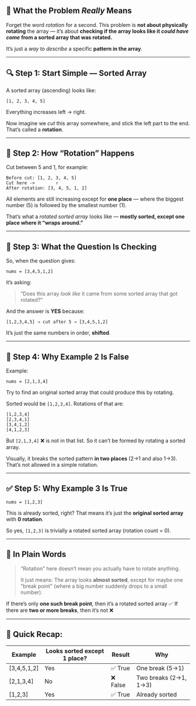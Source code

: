 ## 🧠 What the Problem *Really* Means

Forget the word *rotation* for a second.
This problem is **not about physically rotating** the array — it’s about **checking if the array looks like it *could have come* from a sorted array that was rotated.**

It’s just a *way to describe* a specific **pattern in the array**.

---

## 🔍 Step 1: Start Simple — Sorted Array

A sorted array (ascending) looks like:

```
[1, 2, 3, 4, 5]
```

Everything increases left → right.

Now imagine we *cut* this array somewhere, and stick the left part to the end.
That’s called a **rotation**.

---

## 🔁 Step 2: How “Rotation” Happens

Cut between 5 and 1, for example:

```
Before cut: [1, 2, 3, 4, 5]
Cut here ->        ↑
After rotation: [3, 4, 5, 1, 2]
```

All elements are still increasing except for **one place** —
where the biggest number (5) is followed by the smallest number (1).

That’s what a *rotated sorted array* looks like —
**mostly sorted, except one place where it “wraps around.”**

---

## 📘 Step 3: What the Question Is Checking

So, when the question gives:

```
nums = [3,4,5,1,2]
```

it’s asking:

> “Does this array *look like* it came from some sorted array that got rotated?”

And the answer is **YES** because:

```
[1,2,3,4,5] → cut after 5 → [3,4,5,1,2]
```

It’s just the same numbers in order, **shifted**.

---

## 🧩 Step 4: Why Example 2 Is **False**

Example:

```
nums = [2,1,3,4]
```

Try to find an original sorted array that could produce this by rotating.

Sorted would be `[1,2,3,4]`.
Rotations of that are:

```
[1,2,3,4]
[2,3,4,1]
[3,4,1,2]
[4,1,2,3]
```

But `[2,1,3,4]` ❌ is not in that list.
So it can’t be formed by rotating a sorted array.

Visually, it breaks the sorted pattern **in two places** (2→1 and also 1→3).
That’s not allowed in a simple rotation.

---

## ✅ Step 5: Why Example 3 Is **True**

```
nums = [1,2,3]
```

This is already sorted, right?
That means it’s just the **original sorted array** with **0 rotation**.

So yes, `[1,2,3]` is trivially a rotated sorted array (rotation count = 0).

---

## 💬 In Plain Words

> “Rotation” here doesn’t mean you actually have to rotate anything.
>
> It just means:
> The array looks **almost sorted**, except for maybe one “break point”
> (where a big number suddenly drops to a small number).

If there’s only **one such break point**, then it’s a rotated sorted array ✅
If there are **two or more breaks**, then it’s not ❌

---

## 🎯 Quick Recap:

| Example     | Looks sorted except 1 place? | Result  | Why                   |
| ----------- | ---------------------------- | ------- | --------------------- |
| [3,4,5,1,2] | Yes                          | ✅ True  | One break (5→1)       |
| [2,1,3,4]   | No                           | ❌ False | Two breaks (2→1, 1→3) |
| [1,2,3]     | Yes                          | ✅ True  | Already sorted        |
